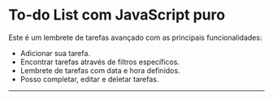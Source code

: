 # To-do List com JavaScript puro

Este é um lembrete de tarefas avançado com as principais funcionalidades:
- Adicionar sua tarefa.
- Encontrar tarefas através de filtros específicos.
- Lembrete de tarefas com data e hora definidos. 
- Posso completar, editar e deletar tarefas.
---

